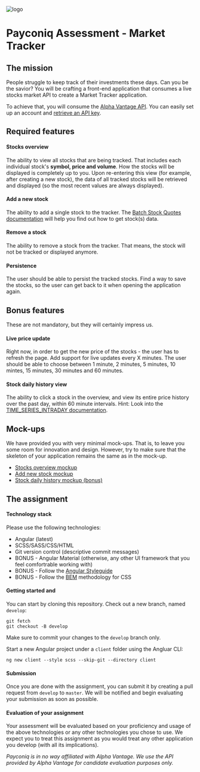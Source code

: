 ![logo](https://s3-eu-central-1.amazonaws.com/payconig-prod-website/wp-content/uploads/sites/5/2017/11/27203505/payconiq_logo.png)
# Payconiq Assessment - Market Tracker
## The mission
People struggle to keep track of their investments these days. Can you be the savior?
You will be crafting a front-end application that consumes a live stocks market API to create a Market Tracker application.

To achieve that, you will consume the [Alpha Vantage API](https://www.alphavantage.co/). You can easily set up an account and [retrieve an API key](https://www.alphavantage.co/support/#api-key).

## Required features

#### Stocks overview
The ability to view all stocks that are being tracked. That includes each individual stock's **symbol, price and volume**. How the stocks will be displayed is completely up to you.
Upon re-entering this view (for example, after creating a new stock), the data of all tracked stocks will be retrieved and displayed (so the most recent values are always displayed).

#### Add a new stock
The ability to add a single stock to the tracker.
The [Batch Stock Quotes documentation](https://www.alphavantage.co/documentation/#batchquotes) will help you find out how to get stock(s) data.

#### Remove a stock
The ability to remove a stock from the tracker. That means, the stock will not be tracked or displayed anymore.

#### Persistence
The user should be able to persist the tracked stocks. Find a way to save the stocks, so the user can get back to it when opening the application again.

## Bonus features
These are not mandatory, but they will certainly impress us.

#### Live price update
Right now, in order to get the new price of the stocks - the user has to refresh the page. Add support for live updates every X minutes.
The user should be able to choose between 1 minute, 2 minutes, 5 minutes, 10 mintes, 15 minutes, 30 minutes and 60 minutes.

#### Stock daily history view
The ability to click a stock in the overview, and view its entire price history over the past day, within 60 minute intervals.
Hint: Look into the [TIME_SERIES_INTRADAY documentation](https://www.alphavantage.co/documentation/#intraday).

## Mock-ups
We have provided you with very minimal mock-ups. That is, to leave you some room for innovation and design. However, try to make sure that the skeleton of your application remains the same as in the mock-up.

* [Stocks overview mockup](mockups/stocks-overview.png)
* [Add new stock mockup](mockups/add-new-stock.png)
* [Stock daily history mockup (bonus)](mockups/stock-daily-history.png)


## The assignment
#### Technology stack
Please use the following technologies:

* Angular (latest)
* SCSS/SASS/CSS/HTML
* Git version control (descriptive commit messages)
* BONUS - Angular Material (otherwise, any other UI framework that you feel comfortrable working with)
* BONUS - Follow the [Angular Styleguide](https://angular.io/guide/styleguide)
* BONUS - Follow the [BEM](http://getbem.com/) methodology for CSS

#### Getting started and 
You can start by cloning this repository. Check out a new branch, named `develop`:

```
git fetch
git checkout -B develop
```

Make sure to commit your changes to the `develop` branch only.


Start a new Angular project under a `client` folder using the Angluar CLI:

```
ng new client --style scss --skip-git --directory client
```


#### Submission
Once you are done with the assignment, you can submit it by creating a pull request from `develop` to `master`.
We will be notified and begin evaluating your submission as soon as possible.

#### Evaluation of your assignment
Your assessment will be evaluated based on your proficiency and usage of the above technologies or any other technologies you chose to use. We expect you to treat this assignment as you would treat any other application you develop (with all its implications).

*Payconiq is in no way affiliated with Alpha Vantage. We use the API provided by Alpha Vantage for candidate evaluation purposes only.*
